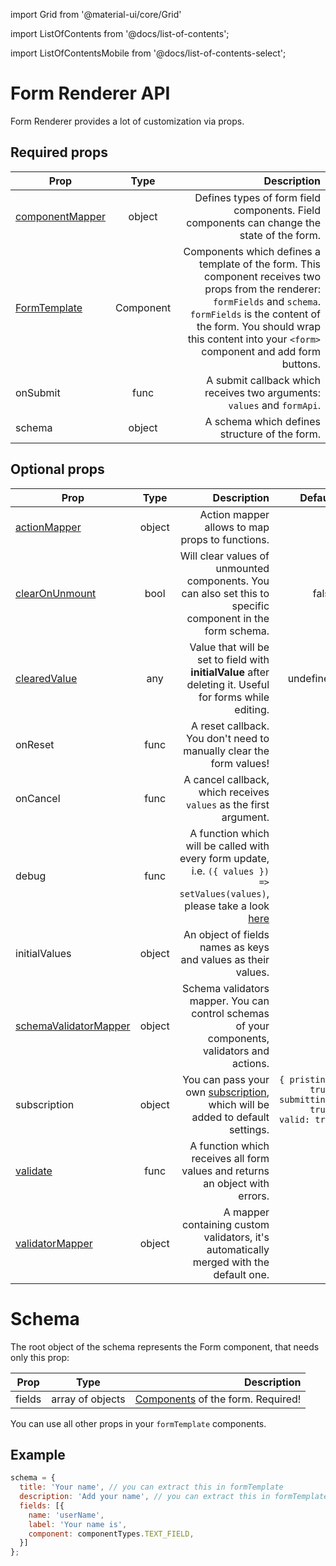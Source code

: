 import Grid from '@material-ui/core/Grid'

import ListOfContents from '@docs/list-of-contents';

import ListOfContentsMobile from '@docs/list-of-contents-select';

<Grid container item>

<ListOfContentsMobile file="renderer/renderer-api" />
<Grid item xs={12} md={10}>

# Form Renderer API

Form Renderer provides a lot of customization via props.


## Required props

|Prop|Type|Description|
|----|:--:|----------:|
|[componentMapper](/renderer/component-mapping)|object|Defines types of form field components. Field components can change the state of the form.|
|[FormTemplate](/renderer/component-mapping)|Component|Components which defines a template of the form. This component receives two props from the renderer: `formFields` and `schema`. `formFields` is the content of the form. You should wrap this content into your `<form>` component and add form buttons.|
|onSubmit|func|A submit callback which receives two arguments: `values` and `formApi`.|
|schema|object|A schema which defines structure of the form.|

## Optional props

|Prop|Type|Description|Default|
|----|:--:|----------:|------:|
|[actionMapper](/renderer/action-mapper)|object|Action mapper allows to map props to functions.||
|[clearOnUnmount](/renderer/unmounting)|bool|Will clear values of unmounted components. You can also set this to specific component in the form schema.|false|
|[clearedValue](/renderer/cleared-value)|any|Value that will be set to field with **initialValue** after deleting it. Useful for forms while editing.|undefined|
|onReset|func|A reset callback. You don't need to manually clear the form values!||
|onCancel|func|A cancel callback, which receives `values` as the first argument.||
|debug|func|A function which will be called with every form update, i.e. `({ values }) => setValues(values)`, please take a look [here](https://final-form.org/docs/react-final-form/types/FormProps#debug)||
|initialValues|object|An object of fields names as keys and values as their values.||
|[schemaValidatorMapper](/renderer/schema-validator)|object|Schema validators mapper. You can control schemas of your components, validators and actions.||
|subscription|object|You can pass your own [subscription](https://final-form.org/docs/react-final-form/types/FormProps#subscription), which will be added to default settings.|`{ pristine: true, submitting: true, valid: true }`|
|[validate](/renderer/validators)|func|A function which receives all form values and returns an object with errors.||
|[validatorMapper](/renderer/validators#validatormapper)|object|A mapper containing custom validators, it's automatically merged with the default one.||

# Schema

The root object of the schema represents the Form component, that needs only this prop:

|Prop|Type|Description|
|----|:--:|----------:|
|fields|array of objects|[Components](/renderer/component-api) of the form. Required!|

You can use all other props in your `formTemplate` components.

## Example

```javascript
schema = {
  title: 'Your name', // you can extract this in formTemplate
  description: 'Add your name', // you can extract this in formTemplate
  fields: [{
    name: 'userName',
    label: 'Your name is',
    component: componentTypes.TEXT_FIELD,
  }]
};
```

</Grid>
<Grid item xs={false} md={2}>
  <ListOfContents file="renderer/renderer-api" />
</Grid>
</Grid>

